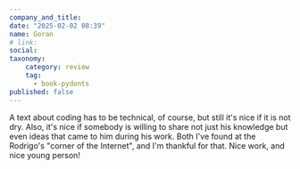 ```yaml
---
company_and_title: 
date: "2025-02-02 08:39"
name: Goran
# link:
social: 
taxonomy:
    category: review
    tag:
      - book-pydonts
published: false
---
```


A text about coding has to be technical, of course, but still it's nice if it is not dry. Also, it's nice if somebody is willing to share not just his knowledge but even ideas that came to him during his work. Both I've found at the Rodrigo's "corner of the Internet", and I'm thankful for that.
Nice work, and nice young person!
